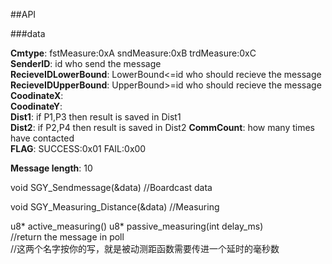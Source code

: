 ##API

###data

**Cmtype**:              fstMeasure:0xA sndMeasure:0xB trdMeasure:0xC  
**SenderID**:			  id who send the message   
**RecieveIDLowerBound**: LowerBound<=id who should recieve the message   
**RecieveIDUpperBound**: UpperBound>=id who should recieve the message   
**CoodinateX**:					   
**CoodinateY**:   	
**Dist1**:               if P1,P3 then result is saved in Dist1  
**Dist2**:               if P2,P4 then result is saved in Dist2 
**CommCount**:           how many times have contacted    
**FLAG**:                SUCCESS:0x01 FAIL:0x00

**Message length**:      10 

void SGY_Sendmessage(&data)
//Boardcast data

void SGY_Measuring_Distance(&data)
//Measuring 

u8* active_measuring()
u8* passive_measuring(int delay_ms)   
//return the message in poll   
//这两个名字按你的写，就是被动测距函数需要传进一个延时的毫秒数

